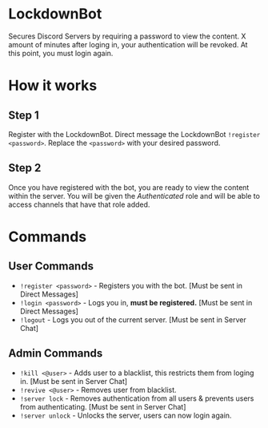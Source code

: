 # LockdownBot
Secures Discord Servers by requiring a password to view the content. X amount of minutes after loging in, your authentication will be revoked. At this point, you must login again. 

# How it works

## Step 1
Register with the LockdownBot. Direct message the LockdownBot ``!register <password>``. Replace the ``<password>`` with your desired password. 

## Step 2
Once you have registered with the bot, you are ready to view the content within the server. You will be given the *Authenticated* role and will be able to access channels that have that role added.

# Commands

## User Commands
 - ``!register <password>`` - Registers you with the bot. [Must be sent in Direct Messages]
 - ``!login <password>`` - Logs you in, **must be registered.** [Must be sent in Direct Messages]
 - ``!logout`` - Logs you out of the current server. [Must be sent in Server Chat]

## Admin Commands
 - ``!kill <@user>`` - Adds user to a blacklist, this restricts them from loging in. [Must be sent in Server Chat]
 - ``!revive <@user>`` - Removes user from blacklist. 
 - ``!server lock`` - Removes authentication from all users & prevents users from authenticating. [Must be sent in Server Chat]
 - ``!server unlock`` - Unlocks the server, users can now login again. 
